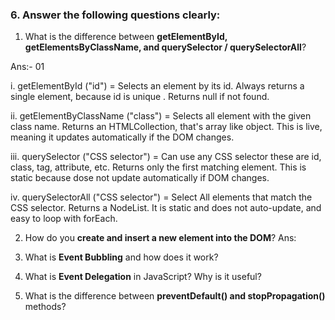 ### 6. Answer the following questions clearly:

1. What is the difference between **getElementById, getElementsByClassName, and querySelector / querySelectorAll**?

Ans:- 01

i. getElementById ("id") = Selects an element by its id. Always returns a single element, because id is unique . Returns null if not found.

ii. getElementByClassName ("class") = Selects all element with the given class name. Returns an HTMLCollection, that's array like object. This is live, meaning it updates automatically if the DOM changes.

iii. querySelector ("CSS selector") = Can use any CSS selector these are id, class, tag, attribute, etc. Returns only the first matching element. This is static because dose not update automatically if DOM changes.

iv. querySelectorAll ("CSS selector") = Select All elements that match the CSS selector. Returns a NodeList. It is static and does not auto-update, and easy to loop with forEach.

2. How do you **create and insert a new element into the DOM**?
Ans:



3. What is **Event Bubbling** and how does it work?


4. What is **Event Delegation** in JavaScript? Why is it useful?


5. What is the difference between **preventDefault() and stopPropagation()** methods?
